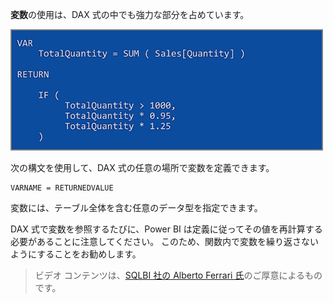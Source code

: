 **変数**の使用は、DAX 式の中でも強力な部分を占めています。

![](media/7-4-dax-expressions/dax-variables_1.png)

次の構文を使用して、DAX 式の任意の場所で変数を定義できます。

    VARNAME = RETURNEDVALUE

変数には、テーブル全体を含む任意のデータ型を指定できます。

DAX 式で変数を参照するたびに、Power BI は定義に従ってその値を再計算する必要があることに注意してください。 このため、関数内で変数を繰り返さないようにすることをお勧めします。

> ビデオ コンテンツは、[SQLBI 社の Alberto Ferrari 氏](http://www.sqlbi.com/learning-dax)のご厚意によるものです。
> 
> 

